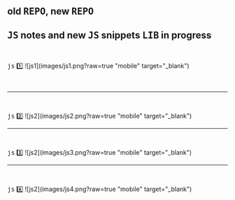 ## old <kbd>REPO</kbd>, new <kbd>REPO</kbd>

## <kbd>JS</kbd> notes and new <kbd>JS</kbd> snippets <kbd>LIB</kbd> in progress




<br />
  
 <kbd>js</kbd> :one:
 ![js1](images/js1.png?raw=true "mobile" target="_blank")
 
 <br />
 <hr />  
<br />
  
 <kbd>js</kbd> :two:
 ![js2](images/js2.png?raw=true "mobile" target="_blank")



 <hr />  
<br />
  
 <kbd>js</kbd> :three:
 ![js2](images/js3.png?raw=true "mobile" target="_blank")




 <hr />  
<br />
  
 <kbd>js</kbd> :four:
 ![js2](images/js4.png?raw=true "mobile" target="_blank")


